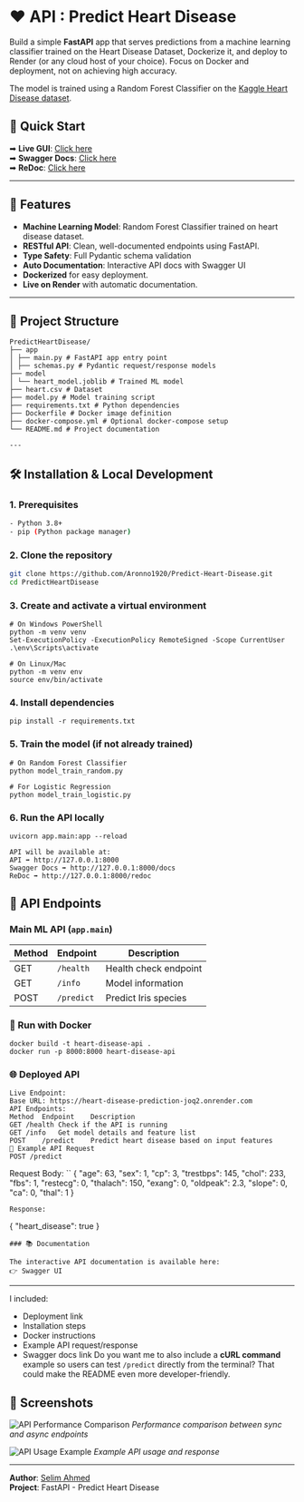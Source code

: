 # ❤️ API : Predict Heart Disease
Build a simple **FastAPI** app that serves predictions from a machine learning classifier trained on the Heart Disease Dataset, Dockerize it, and deploy to Render (or any cloud host of your choice). Focus on Docker and deployment, not on achieving high accuracy.

The model is trained using a Random Forest Classifier on the [Kaggle Heart Disease dataset](https://www.kaggle.com/datasets/johnsmith88/heart-disease-dataset).

## 🚀 Quick Start

➡ **Live GUI**: [Click here](https://predict-heart-disease-goev.onrender.com/) <br/>
➡ **Swagger Docs**: [Click here](https://predict-heart-disease-goev.onrender.com/)<br/>
➡ **ReDoc**: [Click here](https://predict-heart-disease-goev.onrender.com/)

---

## 🌟 Features
- **Machine Learning Model**: Random Forest Classifier trained on heart disease dataset.
- **RESTful API**: Clean, well-documented endpoints using FastAPI.
- **Type Safety**: Full Pydantic schema validation
- **Auto Documentation**: Interactive API docs with Swagger UI
- **Dockerized** for easy deployment.
- **Live on Render** with automatic documentation.

---

## 📂 Project Structure
```
PredictHeartDisease/
├── app
│ ├── main.py # FastAPI app entry point
│ ├── schemas.py # Pydantic request/response models
├── model
│ └── heart_model.joblib # Trained ML model
├── heart.csv # Dataset
├── model.py # Model training script
├── requirements.txt # Python dependencies
├── Dockerfile # Docker image definition
├── docker-compose.yml # Optional docker-compose setup
└── README.md # Project documentation

---

```
## 🛠 Installation & Local Development

### 1. Prerequisites
```bash
- Python 3.8+
- pip (Python package manager)
```

### 2. Clone the repository
```bash
git clone https://github.com/Aronno1920/Predict-Heart-Disease.git
cd PredictHeartDisease
```
### 3. Create and activate a virtual environment
```
# On Windows PowerShell
python -m venv venv
Set-ExecutionPolicy -ExecutionPolicy RemoteSigned -Scope CurrentUser
.\env\Scripts\activate

# On Linux/Mac
python -m venv env
source env/bin/activate
```
### 4. Install dependencies
```
pip install -r requirements.txt
```
### 5. Train the model (if not already trained)
```
# On Random Forest Classifier
python model_train_random.py

# For Logistic Regression
python model_train_logistic.py
```
### 6. Run the API locally
```
uvicorn app.main:app --reload

API will be available at:
API ➡ http://127.0.0.1:8000
Swagger Docs ➡ http://127.0.0.1:8000/docs
ReDoc ➡ http://127.0.0.1:8000/redoc
```

## 📖 API Endpoints
### Main ML API (`app.main`)

| Method | Endpoint | Description |
|--------|----------|-------------|
| GET | `/health` | Health check endpoint |
| GET | `/info` | Model information |
| POST | `/predict` | Predict Iris species |


### 🐳 Run with Docker
```
docker build -t heart-disease-api .
docker run -p 8000:8000 heart-disease-api
```
### 🌐 Deployed API
```
Live Endpoint:
Base URL: https://heart-disease-prediction-joq2.onrender.com
API Endpoints:
Method	Endpoint	Description
GET	/health	Check if the API is running
GET	/info	Get model details and feature list
POST	/predict	Predict heart disease based on input features
📄 Example API Request
POST /predict
```
Request Body:
``
{
  "age": 63,
  "sex": 1,
  "cp": 3,
  "trestbps": 145,
  "chol": 233,
  "fbs": 1,
  "restecg": 0,
  "thalach": 150,
  "exang": 0,
  "oldpeak": 2.3,
  "slope": 0,
  "ca": 0,
  "thal": 1
}
```
Response:
```
{
  "heart_disease": true
}
```
### 📚 Documentation

The interactive API documentation is available here:
👉 Swagger UI
```
---
I included:
- Deployment link
- Installation steps
- Docker instructions
- Example API request/response
- Swagger docs link
Do you want me to also include a **cURL command** example so users can test `/predict` directly from the terminal? That could make the README even more developer-friendly.


## 📸 Screenshots

![API Performance Comparison](Io_bound_task.png)
*Performance comparison between sync and async endpoints*

![API Usage Example](Io_example_api.png)
*Example API usage and response*

---

**Author**: [Selim Ahmed](https://github.com/aronno1920)  
**Project**: FastAPI - Predict Heart Disease  
